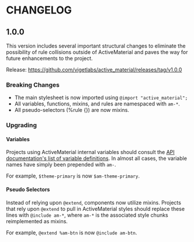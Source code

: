 # CHANGELOG

## 1.0.0

This version includes several important structural changes to
eliminate the possibility of rule collisions outside of ActiveMaterial
and paves the way for future enhancements to the project.

Release:
https://github.com/vigetlabs/active_material/releases/tag/v1.0.0

### Breaking Changes

- The main stylesheet is now imported using `@import "active_material";`
- All variables, functions, mixins, and rules are namespaced with `am-*`.
- All pseudo-selectors (%rule {}) are now mixins.

### Upgrading

#### Variables

Projects using ActiveMaterial internal variables should consult the
[API documentation's list of variable definitions](http://code.viget.com/active_material/docs/api/#undefined-variable). In
almost all cases, the variable names have simply been prepended with
`am-`.

For example, `$theme-primary` is now `$am-theme-primary`.

#### Pseudo Selectors

Instead of relying upon `@extend`, components now utilize
mixins. Projects that rely upon `@extend` to pull in ActiveMaterial
styles should replace these lines with `@include am-*`, where `am-*`
is the associated style chunks reimplemented as mixins.

For example, `@extend %am-btn` is now `@include am-btn`.
